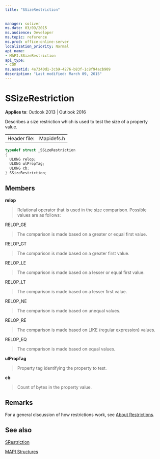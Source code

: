 ```yaml
---
title: "SSizeRestriction"
 
 
manager: soliver
ms.date: 03/09/2015
ms.audience: Developer
ms.topic: reference
ms.prod: office-online-server
localization_priority: Normal
api_name:
- MAPI.SSizeRestriction
api_type:
- COM
ms.assetid: 4e7340d1-3cb9-4276-b83f-1c8f94acb909
description: "Last modified: March 09, 2015"
---
```


# SSizeRestriction

  
  
**Applies to**: Outlook 2013 | Outlook 2016 
  
Describes a size restriction which is used to test the size of a property value. 
  
|||
|:-----|:-----|
|Header file:  <br/> |Mapidefs.h  <br/> |
   
```cpp
typedef struct _SSizeRestriction
{
  ULONG relop;
  ULONG ulPropTag;
  ULONG cb;
} SSizeRestriction;

```

## Members

 **relop**
  
> Relational operator that is used in the size comparison. Possible values are as follows: 
    
RELOP_GE 
  
> The comparison is made based on a greater or equal first value.
    
RELOP_GT 
  
> The comparison is made based on a greater first value.
    
RELOP_LE 
  
> The comparison is made based on a lesser or equal first value.
    
RELOP_LT 
  
> The comparison is made based on a lesser first value.
    
RELOP_NE 
  
> The comparison is made based on unequal values.
    
RELOP_RE 
  
> The comparison is made based on LIKE (regular expression) values.
    
RELOP_EQ 
  
> The comparison is made based on equal values.
    
 **ulPropTag**
  
> Property tag identifying the property to test.
    
 **cb**
  
> Count of bytes in the property value.
    
## Remarks

For a general discussion of how restrictions work, see [About Restrictions](about-restrictions.md). 
  
## See also



[SRestriction](srestriction.md)


[MAPI Structures](mapi-structures.md)

